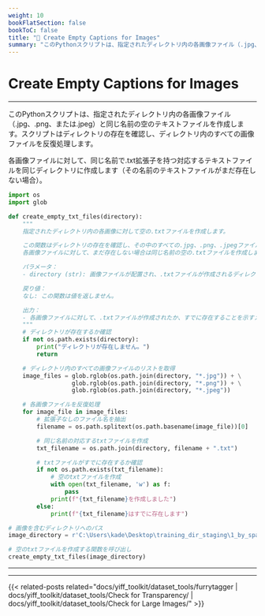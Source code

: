 ```yaml
---
weight: 10
bookFlatSection: false
bookToC: false
title: "🐍 Create Empty Captions for Images"
summary: "このPythonスクリプトは、指定されたディレクトリ内の各画像ファイル（.jpg、.png、または.jpeg）と同じ名前の空のテキストファイルを作成します。スクリプトはディレクトリの存在を確認し、ディレクトリ内のすべての画像ファイルを反復処理します。"
---
```


<!--markdownlint-disable MD025 -->

# Create Empty Captions for Images

---

このPythonスクリプトは、指定されたディレクトリ内の各画像ファイル（.jpg、.png、または.jpeg）と同じ名前の空のテキストファイルを作成します。スクリプトはディレクトリの存在を確認し、ディレクトリ内のすべての画像ファイルを反復処理します。

各画像ファイルに対して、同じ名前で.txt拡張子を持つ対応するテキストファイルを同じディレクトリに作成します（その名前のテキストファイルがまだ存在しない場合）。

```python
import os
import glob

def create_empty_txt_files(directory):
    """
    指定されたディレクトリ内の各画像に対して空の.txtファイルを作成します。

    この関数はディレクトリの存在を確認し、その中のすべての.jpg、.png、.jpegファイルを反復処理します。
    各画像ファイルに対して、まだ存在しない場合は同じ名前の空の.txtファイルを作成します。

    パラメータ：
    - directory (str): 画像ファイルが配置され、.txtファイルが作成されるディレクトリのパス。

    戻り値：
    なし: この関数は値を返しません。

    出力：
    - 各画像ファイルに対して、.txtファイルが作成されたか、すでに存在することを示すメッセージを表示します。
    """
    # ディレクトリが存在するか確認
    if not os.path.exists(directory):
        print("ディレクトリが存在しません。")
        return

    # ディレクトリ内のすべての画像ファイルのリストを取得
    image_files = glob.rglob(os.path.join(directory, "*.jpg")) + \
                  glob.rglob(os.path.join(directory, "*.png")) + \
                  glob.rglob(os.path.join(directory, "*.jpeg"))

    # 各画像ファイルを反復処理
    for image_file in image_files:
        # 拡張子なしのファイル名を抽出
        filename = os.path.splitext(os.path.basename(image_file))[0]

        # 同じ名前の対応するtxtファイルを作成
        txt_filename = os.path.join(directory, filename + ".txt")

        # txtファイルがすでに存在するか確認
        if not os.path.exists(txt_filename):
            # 空のtxtファイルを作成
            with open(txt_filename, 'w') as f:
                pass
            print(f"{txt_filename}を作成しました")
        else:
            print(f"{txt_filename}はすでに存在します")

# 画像を含むディレクトリへのパス
image_directory = r'C:\Users\kade\Desktop\training_dir_staging\1_by_spaceengine'

# 空のtxtファイルを作成する関数を呼び出し
create_empty_txt_files(image_directory)
```

---

---

{{< related-posts related="docs/yiff_toolkit/dataset_tools/furrytagger | docs/yiff_toolkit/dataset_tools/Check for Transparency/ | docs/yiff_toolkit/dataset_tools/Check for Large Images/" >}}
